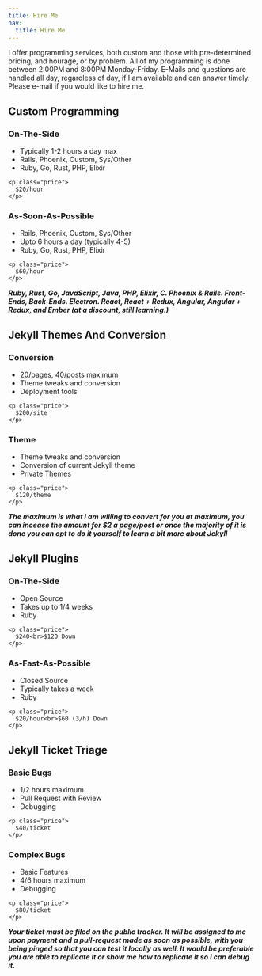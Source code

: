 ```yaml
---
title: Hire Me
nav:
  title: Hire Me
---
```


I offer programming services, both custom and those with pre-determined
pricing, and hourage, or by problem. All of my programming is done between
2:00PM and 8:00PM Monday-Friday. E-Mails and questions are handled all
day, regardless of day, if I am available and can answer timely. Please
e-mail if you would like to hire me.

## Custom Programming

<div class="pricebox">
  <div>
    <h3>On-The-Side</h3>
    <ul>
      <li>Typically 1-2 hours a day max</li>
      <li>Rails, Phoenix, Custom, Sys/Other</li>
      <li>Ruby, Go, Rust, PHP, Elixir</li>
    </ul>

    <p class="price">
      $20/hour
    </p>
  </div>

  <div>
    <h3>As-Soon-As-Possible</h3>
    <ul>
      <li>Rails, Phoenix, Custom, Sys/Other</li>
      <li>Upto 6 hours a day (typically 4-5)</li>
      <li>Ruby, Go, Rust, PHP, Elixir</li>
    </ul>

    <p class="price">
      $60/hour
    </p>
  </div>
</div>

***Ruby, Rust, Go, JavaScript, Java, PHP, Elixir, C.  Phoenix & Rails.
Front-Ends, Back-Ends. Electron. React, React + Redux, Angular, Angular + Redux,
and Ember (at a discount, still learning.)***

## Jekyll Themes And Conversion

<div class="pricebox">
  <div>
    <h3>Conversion</h3>
    <ul>
      <li>20/pages, 40/posts maximum</li>
      <li>Theme tweaks and conversion</li>
      <li>Deployment tools</li>
    </ul>

    <p class="price">
      $200/site
    </p>
  </div>

  <div>
    <h3>Theme</h3>
    <ul>
      <li>Theme tweaks and conversion</li>
      <li>Conversion of current Jekyll theme</li>
      <li>Private Themes</li>
    </ul>

    <p class="price">
      $120/theme
    </p>
  </div>
</div>

***The maximum is what I am willing to convert for you at maximum, you can
incease the amount for $2 a page/post or once the majority of it is done you
can opt to do it yourself to learn a bit more about Jekyll***

## Jekyll Plugins

<div class="pricebox">
  <div>
    <h3>On-The-Side</h3>
    <ul>
      <li>Open Source</li>
      <li>Takes up to 1/4 weeks</li>
      <li>Ruby</li>
    </ul>

    <p class="price">
      $240<br>$120 Down
    </p>
  </div>

  <div>
    <h3>As-Fast-As-Possible</h3>
    <ul>
      <li>Closed Source</li>
      <li>Typically takes a week</li>
      <li>Ruby</li>
    </ul>

    <p class="price">
      $20/hour<br>$60 (3/h) Down
    </p>
  </div>
</div>


## Jekyll Ticket Triage

<div class="pricebox">
  <div>
    <h3>Basic Bugs</h3>
    <ul>
      <li>1/2 hours maximum.</li>
      <li>Pull Request with Review</li>
      <li>Debugging</li>
    </ul>

    <p class="price">
      $40/ticket
    </p>
  </div>

  <div>
    <h3>Complex Bugs</h3>
    <ul>
      <li>Basic Features</li>
      <li>4/6 hours maximum</li>
      <li>Debugging</li>
    </ul>

    <p class="price">
      $80/ticket
    </p>
  </div>
</div>

***Your ticket must be filed on the public tracker. It will be assigned to
me upon payment and a pull-request made as soon as possible, with you being
pinged so that you can test it locally as well.  It would be preferable you
are able to replicate it or show me how to replicate it so I can debug it.***
